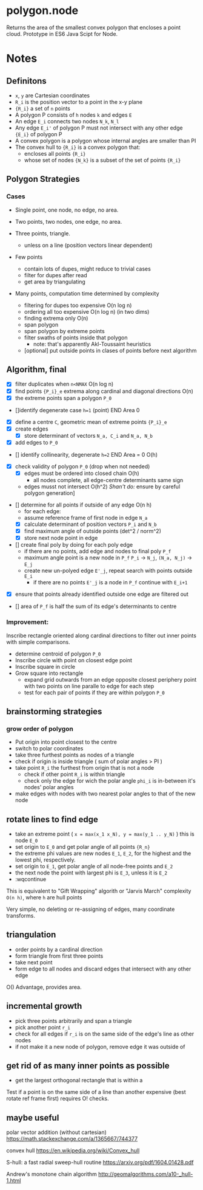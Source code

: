 # polygon.node
Returns the area of the smallest convex polygon that encloses a point cloud. Prototype in ES6 Java Scipt for Node.

# Notes

## Definitons
* `x`, `y` are Cartesian coordinates
* `R_i` is the position vector to a point in the x-y plane
* `{R_i}` a set of `n` points
* A polygon P consists of `h` nodes `k` and edges `E`
* An edge `E_i` connects two nodes `N_k`, `N_l`
* Any edge `E_i'` of polygon P must not intersect with any other edge `{E_i}` of polygon P
* A convex polygon is a polygon whose internal angles are smaller than PI
* The convex hull to `{R_i}` is a convex polygon that:
    * encloses all points `{R_i}`
    * whose set of nodes `{N_k}` is a subset of the set of points `{R_i}`

## Polygon Strategies
### Cases
- Single point, one node, no edge, no area.
- Two points, two nodes, one edge, no area.
- Three points, triangle.
    - unless on a line (position vectors linear dependent)
- Few points
    - contain lots of dupes, might reduce to trivial cases
    - filter for dupes after read
    - get area by triangulating

- Many points, computation time determined by complexity
    - filtering for dupes too expensive O(n log n)
    - ordering all too expensive O(n log n) (in two dims)
    - finding extrema only O(n)
    - span polygon 
    - span polygon by extreme points
    - filter swaths of points inside that polygon
       - note: that's apparently Akl-Toussaint heuristics
    - [optional] put outside points in clases of points before next algorithm

## Algorithm, final
- [x] filter duplicates when `n<NMAX` O(n log n)
- [x] find points `{P_i}_e` extrema along cardinal and diagonal directions O(n)
- [x] the extreme points span a polygon `P_0` 
- []identify degenerate case `h=1` (point) END Area 0 
- [x] define a centre `C`, geometric mean of extreme points `{P_i}_e` 
- [x] create edges 
    - [x] store determinant of vectors `N_a, C_i` and `N_a, N_b` 
- [x] add edges to `P_0` 
- [] identify collinearity, degenerate `h=2` END Area = 0 O(h) 
- [x] check validity of polygon `P_0` (drop when not needed) 
    - [x] edges must be ordered into closed chain O(h) 
        - all nodes complete, all edge-centre determinants same sign
    - edges musst not intersect O(h^2) _Shan't do:_ ensure by careful polygon generation]
- [] determine for all points if outside of any edge O(n h) 
    - for each edge:
    - assume reference frame of first node in edge `N_a`
    - [x] calculate determinant of position vectors `P_i` and `N_b` 
    - [x] find maximum angle of outside points (det^2 / norm^2) 
    - [x] store next node point in edge 
- [] create final poly by doing for each poly edge 
    - if there are no points, add edge and nodes to final poly `P_f`
    - maximum angle point is a new node in `P_f` `P_i` -> `N_j`, `(N_a, N_j)` -> `E_j`
    - create new un-polyed edge `E'_j`, repeat search with points outside `E_i`
        - if there are no points `E'_j` is a node in `P_f` continue with `E_i+1`
- [x] ensure that points already identified outside one edge are filtered out 
- [] area of `P_f` is half the sum of its edge's determinants to centre 

### Improvement:
Inscribe rectangle oriented along cardinal directions to filter out inner points
with simple comparisons.
- determine centroid of polygon `P_0`
- Inscribe circle with point on closest edge point
- Inscribe square in circle
- Grow square into rectangle
    - expand grid outwards from an edge opposite closest periphery point
      with two points on line paralle to edge for each step
    - test for each pair of points if they are within polygon `P_0`


## brainstorming strategies
### grow order of polygon
- Put origin into point closest to the centre
- switch to polar coordinates
- take three furthest points as nodes of a triangle
- check if origin is inside triangle ( sum of polar angles > PI )
- take point `R_i` the furthest from origin that is not a node
    - check if other point `R_i` is within triangle
    - check only the edge for wich the polar angle `phi_i` is in-between it's nodes' polar angles
- make edges with nodes with two nearest polar angles to that of the new node 

## rotate lines to find edge
- take an extreme point ( `x = max(x_1 x_N), y = max(y_1 .. y_N)` ) this is node `E_0`
- set origin to `E_0` and get polar angle of all points `{R_n}`
- the extreme phi values are new nodes `E_1`, `E_2`, for the highest and the lowest phi, respectively.
- set origin to `E_1`, get polar angle of all node-free points and `E_2`
- the next node the point with largest phi is `E_3`, unless it is `E_2`
- :wqcontinue

This is equivalent to "Gift Wrapping" algorith or "Jarvis March" complexity `O(n h)`, where `h` are hull points

Very simple, no deleting or re-assigning of edges, many coordinate transforms.

## triangulation
- order points by a cardinal direction
- form triangle from first three points
- take next point
- form edge to all nodes and discard edges that intersect with any other edge

O()
Advantage, provides area.

## incremental growth
- pick three points arbitrarily and span a triangle
- pick another point `r_i`
- check for all edges if `r_i` is on the same side of the edge's line as other nodes
- if not make it a new node of polygon, remove edge it was outside of

## get rid of as many inner points as possible
- get the largest orthogonal rectangle that is within a

Test if a point is on the same side of a line than another expensive (best rotate ref frame first)
requires O! checks.

## maybe useful
polar vector addition (without cartesian)
https://math.stackexchange.com/a/1365667/744377

convex hull
https://en.wikipedia.org/wiki/Convex_hull

S-hull: a fast radial sweep-hull routine
https://arxiv.org/pdf/1604.01428.pdf

Andrew's monotone chain algorithm
http://geomalgorithms.com/a10-_hull-1.html
